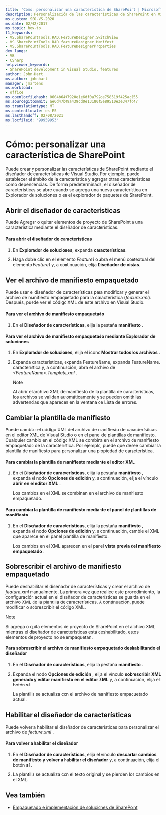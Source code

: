 ```yaml
---
title: 'Cómo: personalizar una característica de SharePoint | Microsoft Docs'
description: Personalización de las características de SharePoint en Visual Studio. El diseñador de características se abre cuando se agrega una nueva característica en Explorador de soluciones o en el explorador de paquetes de SharePoint.
ms.custom: SEO-VS-2020
ms.date: 02/02/2017
ms.topic: how-to
f1_keywords:
- VS.SharePointTools.RAD.FeatureDesigner.SwitchView
- VS.SharePointTools.RAD.featureDesigner.Manifest
- VS.SharePointTools.RAD.FeatureDesignerProperties
dev_langs:
- VB
- CSharp
helpviewer_keywords:
- SharePoint development in Visual Studio, features
author: John-Hart
ms.author: johnhart
manager: jmartens
ms.workload:
- office
ms.openlocfilehash: 0604b6497920e1e6df0a792ce758519f425ac155
ms.sourcegitcommit: ae6d47b09a439cd0e13180f5e89510e3e347fd47
ms.translationtype: MT
ms.contentlocale: es-ES
ms.lasthandoff: 02/08/2021
ms.locfileid: "99959953"
---
```

# <a name="how-to-customize-a-sharepoint-feature"></a>Cómo: personalizar una característica de SharePoint
  Puede crear y personalizar las características de SharePoint mediante el diseñador de características de Visual Studio. Por ejemplo, puede establecer el ámbito de la característica y agregar otras características como dependencias. De forma predeterminada, el diseñador de características se abre cuando se agrega una nueva característica en Explorador de soluciones o en el explorador de paquetes de SharePoint.

## <a name="opening-the-feature-designer"></a>Abrir el diseñador de características
 Puede Agregar o quitar elementos de proyecto de SharePoint a una característica mediante el diseñador de características.

#### <a name="to-open-the-feature-designer"></a>Para abrir el diseñador de características

1. En **Explorador de soluciones**, expanda **características**.

2. Haga doble clic en el elemento *Feature1* o abra el menú contextual del elemento *Feature1* y, a continuación, elija **Diseñador de vistas**.

## <a name="view-the-packaged-manifest-file"></a>Ver el archivo de manifiesto empaquetado
 Puede usar el diseñador de características para modificar y generar el archivo de manifiesto empaquetado para la característica (*feature.xml*). Después, puede ver el código XML de este archivo en Visual Studio.

#### <a name="to-view-the-packaged-manifest-file"></a>Para ver el archivo de manifiesto empaquetado

1. En el **Diseñador de características**, elija la pestaña **manifiesto** .

#### <a name="to-view-the-packaged-manifest-file-by-using-solution-explorer"></a>Para ver el archivo de manifiesto empaquetado mediante Explorador de soluciones

1. En **Explorador de soluciones**, elija el icono **Mostrar todos los archivos** .

2. Expanda características, expanda FeatureName, expanda FeatureName. característica y, a continuación, abra el archivo de *\<FeatureName>.Template.xml* .

    > [!NOTE]
    > Al abrir el archivo XML de manifiesto de la plantilla de características, los archivos se validan automáticamente y se pueden omitir las advertencias que aparecen en la ventana de Lista de errores.

## <a name="change-the-manifest-template"></a>Cambiar la plantilla de manifiesto
 Puede cambiar el código XML del archivo de manifiesto de características en el editor XML de Visual Studio o en el panel de plantillas de manifiesto. Cualquier cambio en el código XML se combina en el archivo de manifiesto empaquetado de la característica. Por ejemplo, puede que desee cambiar la plantilla de manifiesto para personalizar una propiedad de característica.

#### <a name="to-change-the-manifest-template-by-using-the-xml-editor"></a>Para cambiar la plantilla de manifiesto mediante el editor XML

1. En el **Diseñador de características**, elija la pestaña **manifiesto** , expanda el nodo **Opciones de edición** y, a continuación, elija el vínculo **abrir en el editor XML** .

     Los cambios en el XML se combinan en el archivo de manifiesto empaquetado.

#### <a name="to-change-the-manifest-template-by-using-the-manifest-template-pane"></a>Para cambiar la plantilla de manifiesto mediante el panel de plantillas de manifiesto

1. En el **Diseñador de características**, elija la pestaña **manifiesto** , expanda el nodo **Opciones de edición** y, a continuación, cambie el XML que aparece en el panel plantilla de manifiesto.

     Los cambios en el XML aparecen en el panel **vista previa del manifiesto empaquetado** .

## <a name="overwrite-the-packaged-manifest-file"></a>Sobrescribir el archivo de manifiesto empaquetado
 Puede deshabilitar el diseñador de características y crear el archivo de *feature.xml* manualmente. La primera vez que realice este procedimiento, la configuración actual en el diseñador de características se guarda en el archivo XML de la plantilla de características. A continuación, puede modificar o sobrescribir el código XML.

> [!NOTE]
> Si agrega o quita elementos de proyecto de SharePoint en el archivo XML mientras el diseñador de características está deshabilitado, estos elementos de proyecto no se empaquetan.

#### <a name="to-overwrite-packaged-manifest-file-by-disabling-the-designer"></a>Para sobrescribir el archivo de manifiesto empaquetado deshabilitando el diseñador

1. En el **Diseñador de características**, elija la pestaña **manifiesto** .

2. Expanda el nodo **Opciones de edición** , elija el vínculo **sobrescribir XML generado y editar manifiesto en el editor XML** y, a continuación, elija el botón **sí** .

     La plantilla se actualiza con el archivo de manifiesto empaquetado actual.

## <a name="enable-the-feature-designer"></a>Habilitar el diseñador de características
 Puede volver a habilitar el diseñador de características para personalizar el archivo de *feature.xml* .

#### <a name="to-re-enable-the-designer"></a>Para volver a habilitar el diseñador

1. En el **Diseñador de características**, elija el vínculo **descartar cambios de manifiesto y volver a habilitar el diseñador** y, a continuación, elija el botón **sí** .

2. La plantilla se actualiza con el texto original y se pierden los cambios en el XML.

## <a name="see-also"></a>Vea también
- [Empaquetado e implementación de soluciones de SharePoint](../sharepoint/packaging-and-deploying-sharepoint-solutions.md)
